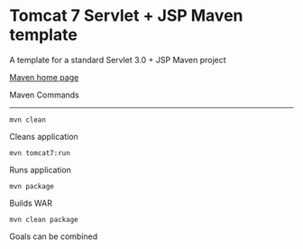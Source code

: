 Tomcat 7 Servlet + JSP Maven template
=====================================

A template for a standard Servlet 3.0 + JSP Maven project

[Maven home page](https://maven.apache.org)

Maven Commands
______________

    mvn clean

Cleans application

    mvn tomcat7:run

Runs application

    mvn package

Builds WAR

    mvn clean package

Goals can be combined


